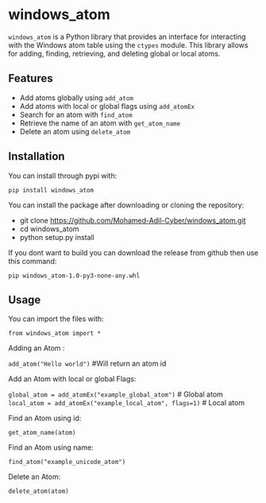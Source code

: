 # windows_atom

`windows_atom` is a Python library that provides an interface for interacting with the Windows atom table using the `ctypes` module. This library allows for adding, finding, retrieving, and deleting global or local atoms.

## Features

- Add atoms globally using `add_atom`
- Add atoms with local or global flags using `add_atomEx`
- Search for an atom with `find_atom`
- Retrieve the name of an atom with `get_atom_name`
- Delete an atom using `delete_atom`

## Installation
You can install through pypi with:

`pip install windows_atom`


You can install the package after downloading or cloning the repository:

- git clone https://github.com/Mohamed-Adil-Cyber/windows_atom.git
- cd windows_atom
- python setup.py install


If you dont want to build you can download the release from github then use this command:

`pip windows_atom-1.0-py3-none-any.whl`


## Usage

You can import the files with:

`from windows_atom import *`

Adding an Atom :

`add_atom("Hello world")` #Will return an atom id

Add an Atom with local or global Flags:

`global_atom = add_atomEx("example_global_atom")`  # Global atom
`local_atom = add_atomEx("example_local_atom", flags=1)`  # Local atom


Find an Atom using id:

`get_atom_name(atom)`

Find an Atom using name:

`find_atom("example_unicode_atom") `

Delete an Atom:

`delete_atom(atom)`

